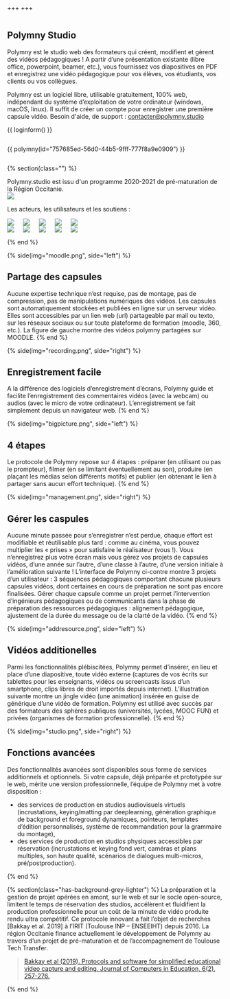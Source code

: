 +++
+++

<section class="section hero">
<div class="hero-body">
<div class="container">
<div class="columns is-desktop">
<div class="column is-8 is-offset-2 content has-text-centered">

<h1 class="title is-1">Polymny Studio</h1>

Polymny est le studio web des formateurs qui créent, modifient et gèrent des
vidéos pédagogiques ! A partir d’une présentation existante (libre office,
powerpoint, beamer, etc.), vous fournissez vos diapositives en PDF et
enregistrez une vidéo pédagogique pour vos élèves, vos étudiants, vos clients
ou vos collègues.

Polymny est un logiciel libre, utilisable gratuitement, 100% web, indépendant
du système d’exploitation de votre ordinateur (windows, macOS, linux). Il
suffit de créer un compte pour enregistrer une première capsule vidéo. Besoin
d'aide, de support : [contacter@polymny.studio](mailto:contacter@polymny.studio)

{{ loginform() }}

</div>
</div>
</div>
</div>
</section>

<section class="section hero has-background-grey-lighter">
<div class="hero-body">
<div class="container">
<div class="columns is-desktop">
<div class="column is-8 is-offset-2 content has-text-centered">

{{ polymny(id="757685ed-56d0-44b5-9fff-777f8a9e0909") }}

</div>
</div>
</div>
</div>
</section>

{% section(class="") %}

<div class="has-text-centered">
Polymny.studio est issu d'un programme 2020-2021 de pré-maturation de la Région
Occitanie.

<div class="has-text-centered m-1">
<img src="/img/logoRegionOccitanie.png">
</div>

Les acteurs, les utilisateurs et les soutiens :

<div class="columns is-vcentered is-centered m-1">
<img class="m-1" src="/img/logoTTT.png">
<img class="m-1" src="/img/logoIRIT.png">
<img class="m-1" src="/img/logoCEPFOR.png">
<img class="m-1" src="/img/logoCERESA.png">
<img class="m-1" src="/img/logoDYP.png">
</div>
</div>

<div class="columns is-vcentered is-centered m-1">
<img class="m-1" src="/img/logoUFT.png">
<img class="m-1" src="/img/logoINP.png">
<img class="m-1" src="/img/logoN7.png">
<img class="m-1" src="/img/logoUT2J.png">
<img class="m-1" src="/img/logoINRAE.png">
</div>

{% end %}

{% side(img="moodle.png", side="left") %}
## Partage des capsules

Aucune expertise technique n’est requise, pas de montage, pas de compression,
pas de manipulations numériques des vidéos. Les capsules sont automatiquement
stockées et publiées en ligne sur un serveur vidéo. Elles sont accessibles par
un lien web (url) partageable par mail ou texto, sur les réseaux sociaux ou sur
toute plateforme de formation (moodle, 360, etc.). La figure de gauche montre
des vidéos polymny partagées sur MOODLE.
{% end %}

{% side(img="recording.png", side="right") %}
## Enregistrement facile

A la différence des logiciels d’enregistrement d’écrans, Polymny guide et
facilite l’enregistrement des commentaires vidéos (avec la webcam) ou audios
(avec le micro de votre ordinateur). L’enregistrement se fait simplement depuis
un navigateur web.
{% end %}

{% side(img="bigpicture.png", side="left") %}
## 4 étapes

Le protocole de Polymny repose sur 4 étapes : préparer (en utilisant ou pas le
prompteur), filmer (en se limitant éventuellement au son), produire (en plaçant
les médias selon différents motifs) et publier (en obtenant le lien à partager
sans aucun effort technique).
{% end %}

{% side(img="management.png", side="right") %}
## Gérer les caspules

Aucune minute passée pour s’enregistrer n’est perdue, chaque effort est
modifiable et réutilisable plus tard : comme au cinéma, vous pouvez multiplier
les « prises » pour satisfaire le réalisateur (vous !). Vous n’enregistrez plus
votre écran mais vous gérez vos projets de capsules vidéos, d’une année sur
l’autre, d’une classe à l’autre, d’une version initiale à l’amélioration
suivante ! L’interface de Polymny ci-contre montre 3 projets d’un utilisateur :
3 séquences pédagogiques comportant chacune plusieurs capsules vidéos, dont
certaines en cours de préparation ne sont pas encore finalisées.
Gérer chaque capsule comme un projet permet l’intervention d’ingénieurs
pédagogiques ou de communicants dans la phase de préparation des ressources
pédagogiques : alignement pédagogique, ajustement de la durée du message ou de
la clarté de la vidéo.
{% end %}

{% side(img="addresource.png", side="left") %}
## Vidéos additionelles

Parmi les fonctionnalités plébiscitées, Polymny permet d’insérer, en lieu et
place d’une diapositive, toute vidéo externe (captures de vos écrits sur
tablettes pour les enseignants, vidéos ou screencasts issus d’un smartphone,
clips libres de droit importés depuis internet). L’illustration suivante montre
un jingle vidéo (une animation) insérée en guise de générique d’une vidéo de
formation. Polymny est utilisé avec succès par des formateurs des sphères
publiques (universités, lycées, MOOC FUN) et privées (organismes de formation
professionnelle).
{% end %}

{% side(img="studio.png", side="right") %}
## Fonctions avancées

Des fonctionnalités avancées sont disponibles sous forme de services
additionnels et optionnels. Si votre capsule, déjà préparée et prototypée sur
le web, mérite une version professionnelle, l’équipe de Polymny met à votre
disposition :
  - des services de production en studios audiovisuels virtuels (incrustations,
    keying/matting par deeplearning, génération graphique de background et
    foreground dynamiques, pointeurs, templates d’édition personnalisés,
    système de recommandation pour la grammaire du montage),
  - des services de production en studios physiques accessibles par réservation
    (incrustations et keying fond vert, caméras et plans multiples, son haute
    qualité, scénarios de dialogues multi-micros, pré/postproduction).

{% end %}


{% section(class="has-background-grey-lighter") %}
La préparation et la gestion de projet opérées en amont, sur le web et sur le
socle open-source, limitent le temps de réservation des studios, accélèrent et
fluidifient la production professionnelle pour un coût de la minute de vidéo
produite rendu ultra compétitif. Ce protocole innovant a fait l’objet de
recherches [Bakkay et al. 2019] à l’IRIT (Toulouse INP – ENSEEIHT) depuis
2016. La région Occitanie finance actuellement le développement de Polymny au
travers d’un projet de pré-maturation et de l’accompagnement de Toulouse Tech
Transfer.

> [Bakkay et al (2019). Protocols and software for simplified educational video capture and editing. Journal of Computers in Education, 6(2), 257-276.](https://oatao.univ-toulouse.fr/24824/1/bakkay_24824.pdf)

{% end %}


